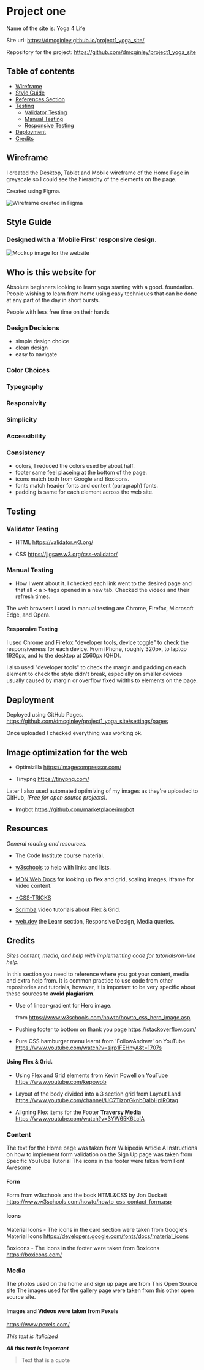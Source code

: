 # Project one
Name of the site is: Yoga 4 Life

Site url: <https://dmcginley.github.io/project1_yoga_site/>

Repository for the project: <https://github.com/dmcginley/project1_yoga_site>

## Table of contents

  - [Wireframe](#wireframe)
  - [Style Guide](#style-guide)
  - [References Section](#references-section)
  - [Testing](#testing)
	- [Validator Testing](#Validator-Testing)
	- [Manual Testing](#Manual-Testing)
	- [Responsive Testing](#Responsive-Testing)
- [Deployment](#deployment)
- [Credits](#credits)


## Wireframe
I created the Desktop, Tablet and Mobile wireframe of the Home Page in greyscale so I could see the hierarchy of the elements on the page. 

Created using Figma.

![Wireframe created in Figma](assets/markdown_images/wireframe.png "Wireframe")

## Style Guide

### Designed with a 'Mobile First' responsive design.
![Mockup image for the website ](assets/markdown_images/mockup.png "Mockup")


## Who is this website for
Absolute beginners looking to learn yoga starting with a good. foundation. People wishing to learn from home using easy techniques that can be done at any part of the day in short bursts.

People with less free time on their hands

### Design Decisions
- simple design choice
- clean design
- easy to navigate


### Color Choices

### Typography

### Responsivity

### Simplicity
### Accessibility
### Consistency
- colors, I reduced the colors used by about half.
- footer same feel placeing at the bottom of the page.
- icons match both from Google and Boxicons.  
- fonts match header fonts and content (paragraph) fonts.
- padding is same for each element across the web site.

## Testing
### Validator Testing
- HTML
<https://validator.w3.org/>

- CSS
<https://jigsaw.w3.org/css-validator/>

### Manual Testing
- How I went about it.
I checked each link went to the desired page and that all < a > tags opened in a new tab.
Checked the videos and their refresh times.

The web browsers I used in manual testing are Chrome, Firefox, Microsoft Edge, and Opera.

#### Responsive Testing
I used Chrome and Firefox "developer tools, device toggle" to check the responsiveness for each device. From iPhone, roughly 320px, to laptop 1920px, and to the desktop at 2560px (QHD).

I also used "developer tools" to check the margin and padding on each element to check the style didn't break, especially on smaller devices usually caused by margin or overflow fixed widths to elements on the page.



## Deployment
Deployed using GitHub Pages. <https://github.com/dmcginley/project1_yoga_site/settings/pages>

Once uploaded I checked everything was working ok.

## Image optimization for the web

- Optimizilla <https://imagecompressor.com/>

- Tinypng <https://tinypng.com/>

Later I also used automated optimizing of my images as they're uploaded to GitHub, *(Free for open source projects).*

- Imgbot
<https://github.com/marketplace/imgbot>

## Resources
*General reading and resources.*

- The Code Institute course material.

- [w3schools](https://www.w3schools.com/) to help with links and lists.

- [MDN Web Docs](https://developer.mozilla.org/en-US/) for looking up flex and grid, scaling images, iframe for video content.

- [*CSS-TRICKS](https://css-tricks.com/)

- [Scrimba](https://scrimba.com/) video tutorials about Flex & Grid.

- [web.dev](https://web.dev/learn/) the Learn section, Responsive Design, Media queries.

## Credits
*Sites content, media, and help with implementing code for tutorials/on-line help.*

In this section you need to reference where you got your content, media and extra help from. It is common practice to use code from other repositories and tutorials, however, it is important to be very specific about these sources to **avoid plagiarism**.

- Use of linear-gradient for Hero image.

	from <https://www.w3schools.com/howto/howto_css_hero_image.asp>

- Pushing footer to bottom on thank you page
<https://stackoverflow.com/>

- Pure CSS hamburger menu learnt from 'FollowAndrew' on YouTube <https://www.youtube.com/watch?v=sjrp1FEHnyA&t=1707s>


#### Using Flex & Grid.

- Using Flex and Grid elements from Kevin Powell on YouTube <https://www.youtube.com/kepowob>

- Layout of the body divided into a 3 section grid
from Layout Land <https://www.youtube.com/channel/UC7TizprGknbDalbHplROtag>


- Aligning Flex items for the Footer **Traversy Media**
<https://www.youtube.com/watch?v=3YW65K6LcIA>



### Content
The text for the Home page was taken from Wikipedia Article A
Instructions on how to implement form validation on the Sign Up page was taken from Specific YouTube Tutorial
The icons in the footer were taken from Font Awesome


#### Form
Form from w3schools and the book HTML&CSS by Jon Duckett
<https://www.w3schools.com/howto/howto_css_contact_form.asp>
#### Icons
Material Icons - The icons in the card section were taken from Google's Material Icons
<https://developers.google.com/fonts/docs/material_icons>

Boxicons - The icons in the footer were taken from Boxicons <https://boxicons.com/>

### Media
The photos used on the home and sign up page are from This Open Source site
The images used for the gallery page were taken from this other open source site.

#### Images and Videos were taken from Pexels

<https://www.pexels.com/>



*This text is italicized*

***All this text is important***

> Text that is a quote


